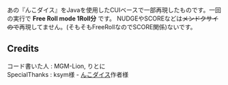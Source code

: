 あの『んこダイス』をJavaを使用したCUIベースで一部再現したものです。一回の実行で **Free Roll mode 1Roll分** です。
NUDGEやSCOREなどは~~メンドクサイので~~再現してません。(そもそもFreeRollなのでSCORE関係)ないです。

## Credits  
コード書いた人 : MGM-Lion, りとに  
SpecialThanks : ksym様 - [んこダイス](https://store.steampowered.com/app/1510950/NKODICE/)作者様
